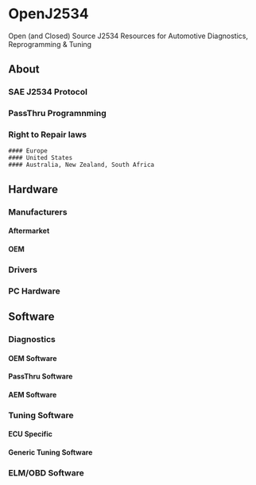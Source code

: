 # OpenJ2534
Open (and Closed) Source J2534 Resources for Automotive Diagnostics, Reprogramming &amp; Tuning 

## About
  ### SAE J2534 Protocol
  ### PassThru Programnming
  ### Right to Repair laws
    #### Europe
    #### United States
    #### Australia, New Zealand, South Africa
    
## Hardware
  ### Manufacturers
   #### Aftermarket
   #### OEM 
  ### Drivers
  ### PC Hardware

## Software
  ### Diagnostics
   #### OEM Software
   #### PassThru Software
   #### AEM Software 
  ### Tuning Software
   #### ECU Specific
   #### Generic Tuning Software  
  ### ELM/OBD Software 
